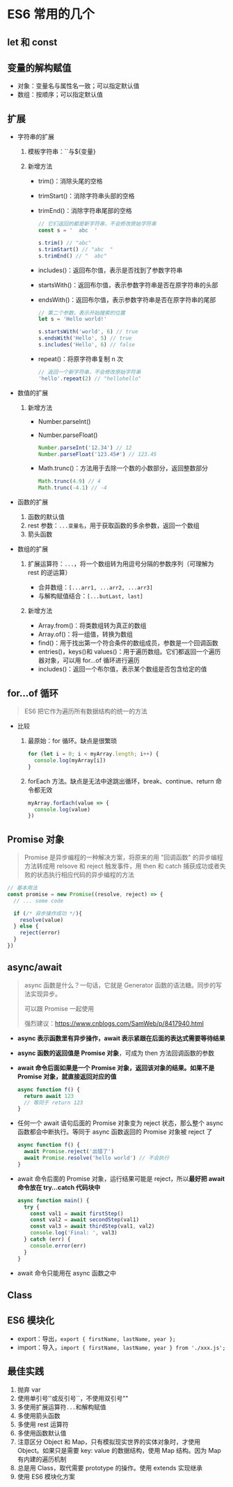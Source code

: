 # ES6 常用的几个

## let 和 const

## 变量的解构赋值

- 对象：变量名与属性名一致；可以指定默认值
- 数组：按顺序；可以指定默认值

## 扩展

- 字符串的扩展

  1. 模板字符串：``与\${变量}
  2. 新增方法

     - trim()：消除头尾的空格
     - trimStart()：消除字符串头部的空格
     - trimEnd()：消除字符串尾部的空格

       ```js
       // 它们返回的都是新字符串，不会修改原始字符串
       const s = '  abc  '

       s.trim() // "abc"
       s.trimStart() // "abc  "
       s.trimEnd() // "  abc"
       ```

     - includes()：返回布尔值，表示是否找到了参数字符串
     - startsWith()：返回布尔值，表示参数字符串是否在原字符串的头部
     - endsWith()：返回布尔值，表示参数字符串是否在原字符串的尾部

       ```js
       // 第二个参数，表示开始搜索的位置
       let s = 'Hello world!'

       s.startsWith('world', 6) // true
       s.endsWith('Hello', 5) // true
       s.includes('Hello', 6) // false
       ```

     - repeat()：将原字符串复制 n 次

       ```js
       // 返回一个新字符串，不会修改原始字符串
       'hello'.repeat(2) // "hellohello"
       ```

- 数值的扩展

  1. 新增方法

     - Number.parseInt()
     - Number.parseFloat()

       ```js
       Number.parseInt('12.34') // 12
       Number.parseFloat('123.45#') // 123.45
       ```

     - Math.trunc()：方法用于去除一个数的小数部分，返回整数部分

       ```js
       Math.trunc(4.9) // 4
       Math.trunc(-4.1) // -4
       ```

- 函数的扩展

  1. 函数的默认值
  2. rest 参数：`...变量名`，用于获取函数的多余参数，返回一个数组
  3. 箭头函数

- 数组的扩展

  1. 扩展运算符：`...`，将一个数组转为用逗号分隔的参数序列（可理解为 rest 的逆运算）

     - 合并数组：`[...arr1, ...arr2, ...arr3]`
     - 与解构赋值结合：`[...butLast, last]`

  2. 新增方法

     - Array.from()：将类数组转为真正的数组
     - Array.of()：将一组值，转换为数组
     - find()：用于找出第一个符合条件的数组成员，参数是一个回调函数
     - entries()，keys()和 values()：用于遍历数组。它们都返回一个遍历器对象，可以用 for...of 循环进行遍历
     - includes()：返回一个布尔值，表示某个数组是否包含给定的值

## for...of 循环

> ES6 把它作为遍历所有数据结构的统一的方法

- 比较

  1. 最原始：for 循环。缺点是很繁琐

     ```js
     for (let i = 0; i < myArray.length; i++) {
       console.log(myArray[i])
     }
     ```

  2. forEach 方法。缺点是无法中途跳出循环，break、continue、return 命令都无效

     ```js
     myArray.forEach(value => {
       console.log(value)
     })
     ```

## Promise 对象

> Promise 是异步编程的一种解决方案，将原来的用 "回调函数" 的异步编程方法转成用 relsove 和 reject 触发事件，用 then 和 catch 捕获成功或者失败的状态执行相应代码的异步编程的方法

```js
// 基本用法
const promise = new Promise((resolve, reject) => {
  // ... some code

  if (/* 异步操作成功 */){
    resolve(value)
  } else {
    reject(error)
  }
})
```

## async/await

> async 函数是什么？一句话，它就是 Generator 函数的语法糖。同步的写法实现异步。
>
> 可以跟 Promise 一起使用
>
> 强烈建议：https://www.cnblogs.com/SamWeb/p/8417940.html

- **async 表示函数里有异步操作，await 表示紧跟在后面的表达式需要等待结果**
- **async 函数的返回值是 Promise 对象**，可成为 then 方法回调函数的参数
- **await 命令后面如果是一个 Promise 对象，返回该对象的结果。如果不是 Promise 对象，就直接返回对应的值**

  ```js
  async function f() {
    return await 123
    // 等同于 return 123
  }
  ```

- 任何一个 await 语句后面的 Promise 对象变为 reject 状态，那么整个 async 函数都会中断执行。等同于 async 函数返回的 Promise 对象被 reject 了

  ```js
  async function f() {
    await Promise.reject('出错了')
    await Promise.resolve('hello world') // 不会执行
  }
  ```

- await 命令后面的 Promise 对象，运行结果可能是 reject，所以**最好把 await 命令放在 try...catch 代码块中**

  ```js
  async function main() {
    try {
      const val1 = await firstStep()
      const val2 = await secondStep(val1)
      const val3 = await thirdStep(val1, val2)
      console.log('Final: ', val3)
    } catch (err) {
      console.error(err)
    }
  }
  ```

- await 命令只能用在 async 函数之中

## Class

## ES6 模块化

- export：导出，`export { firstName, lastName, year };`
- import：导入，`import { firstName, lastName, year } from './xxx.js';`

## 最佳实践

1. 抛弃 var
2. 使用单引号''或反引号``，不使用双引号""
3. 多使用扩展运算符`...`和解构赋值
4. 多使用箭头函数
5. 多使用 rest 运算符
6. 多使用函数默认值
7. 注意区分 Object 和 Map，只有模拟现实世界的实体对象时，才使用 Object。如果只是需要 key: value 的数据结构，使用 Map 结构。因为 Map 有内建的遍历机制
8. 总是用 Class，取代需要 prototype 的操作。使用 extends 实现继承
9. 使用 ES6 模块化方案
